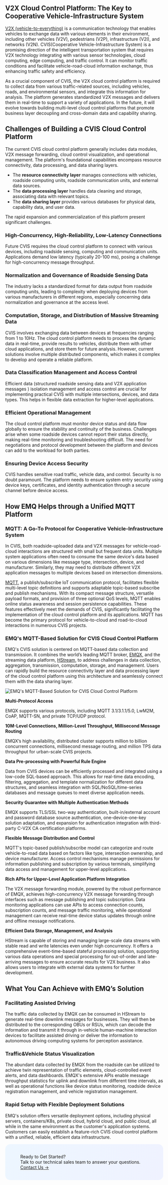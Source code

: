 ## V2X Cloud Control Platform: The Key to Cooperative Vehicle-Infrastructure System

[V2X (vehicle-to-everything)](https://www.emqx.com/en/blog/what-is-v2x-and-the-future-of-vehicle-to-everything-connectivity) is a communication technology that enables vehicles to exchange data with various elements in their environment, including other vehicles (V2V), pedestrians (V2P), infrastructure (V2I), and networks (V2N). CVIS(Cooperative Vehicle-Infrastructure System) is a promising direction of the intelligent transportation system that requires V2X technology integrating with various sensor technologies, cloud computing, edge computing, and traffic control. It can monitor traffic conditions and facilitate vehicle-road-cloud information exchange, thus enhancing traffic safety and efficiency. 

As a crucial component of CVIS, the V2X cloud control platform is required to collect data from various traffic-related sources, including vehicles, roads, and environmental sensors, and integrate this information for analysis. The platform generates standardized V2X messages and delivers them in real-time to support a variety of applications. In the future, it will evolve towards building multi-level cloud control platforms that promote business layer decoupling and cross-domain data and capability sharing.

## Challenges of Building a CVIS Cloud Control Platform

The current CVIS cloud control platform generally includes data modules, V2X message forwarding, cloud control visualization, and operational management. The platform's foundational capabilities encompass resource connectivity, data processing, and data sharing layers.

- The **resource connectivity layer** manages connections with vehicles, roadside computing units, roadside communication units, and external data sources. 
- The **data processing layer** handles data cleaning and storage, associating data with relevant topics. 
- The **data sharing layer** provides various databases for physical data, capability data, and user data. 

The rapid expansion and commercialization of this platform present significant challenges.

### High-Concurrency, High-Reliability, Low-Latency Connections

Future CVIS requires the cloud control platform to connect with various devices, including roadside sensing, computing and communication units. Applications demand low latency (typically 20-100 ms), posing a challenge for high-concurrency message throughput.

### Normalization and Governance of Roadside Sensing Data

The industry lacks a standardized format for data output from roadside computing units, leading to complexity when deploying devices from various manufacturers in different regions, especially concerning data normalization and governance at the access level.

### Computation, Storage, and Distribution of Massive Streaming Data

CVIS involves exchanging data between devices at frequencies ranging from 1 to 10Hz. The cloud control platform needs to process the dynamic data in real-time, provide results to vehicles, distribute them with other cloud applications, and store them for future analysis. However, current solutions involve multiple distributed components, which makes it complex to develop and operate a reliable platform.

### Data Classification Management and Access Control

Efficient data (structured roadside sensing data and V2X application messages ) isolation management and access control are crucial for implementing practical CVIS with multiple intersections, devices, and data types. This helps in flexible data extraction for higher-level applications.

### Efficient Operational Management

The cloud control platform must monitor device status and data flow globally to ensure the stability and continuity of the business. Challenges arise when some roadside devices cannot report their status directly, making real-time monitoring and troubleshooting difficult. The need for negotiations and protocol development between the platform and devices can add to the workload for both parties.

### Ensuring Device Access Security

CVIS handles sensitive road traffic, vehicle data, and control. Security is no doubt paramount. The platform needs to ensure system entry security using device keys, certificates, and identity authentication through a secure channel before device access.

## How EMQ Helps through a Unified MQTT Platform

### MQTT: A Go-To Protocol for Cooperative Vehicle-Infrastructure System

In CVIS, both roadside-uploaded data and V2X messages for vehicle-road-cloud interactions are structured with small but frequent data units. Multiple system applications often need to consume the same device's data based on various dimensions like message type, intersection, device, and manufacturer. Similarly, they may need to distribute different V2X application messages to multiple devices based on intersection dimensions.

[MQTT](https://www.emqx.com/en/blog/the-easiest-guide-to-getting-started-with-mqtt), a publish/subscribe IoT communication protocol, facilitates flexible multi-level topic definitions and supports adaptable topic-based subscribe and publish mechanisms. With its compact message structure, versatile payload formats, and provision of three optional QoS levels, MQTT enables online status awareness and session persistence capabilities. These features effectively meet the demands of CVIS, significantly facilitating the implementation of the cloud control platform and its applications. MQTT has become the primary protocol for vehicle-to-cloud and road-to-cloud interactions in numerous CVIS projects.

### EMQ's MQTT-Based Solution for CVIS Cloud Control Platform

EMQ's CVIS solution is centered on MQTT-based data collection and transmission.  It combines the world’s leading MQTT broker, [EMQX](https://www.emqx.com/en/products/emqx), and the streaming data platform, [HStream](https://hstream.io/), to address challenges in data collection, aggregation, transmission, computation, storage, and management.  Users can rapidly build the resource connectivity layer and data processing layer of the cloud control platform using this architecture and seamlessly connect them with the data sharing layer.

![EMQ's MQTT-Based Solution for CVIS Cloud Control Platform](https://assets.emqx.com/images/055d5790553b7ab80fe58bbc53e24931.png)

**Multi-Protocol Access**

EMQX supports various protocols, including MQTT 3.1/3.1.1/5.0, LwM2M, CoAP, MQTT-SN, and private TCP/UDP protocol.

**10M-Level Connections, Million-Level Throughput, Millisecond Message Routing**

EMQX’s high availability, distributed cluster supports million to billion concurrent connections, millisecond message routing, and million TPS data throughput for urban-scale CVIS projects.

**Data Pre-processing with Powerful Rule Engine**

Data from CVIS devices can be efficiently processed and integrated using a low-code SQL-based approach. This allows for real-time data encoding, filtering, aggregation, and template normalization for different data structures, and seamless integration with SQL/NoSQL/time-series databases and message queues to meet diverse application needs.

**Security Guarantee with Multiple Authentication Methods**

EMQX supports TLS/SSL two-way authentication, built-in/external account and password database source authentication, one-device-one-key solution adaptation, and expansion for authentication integration with third-party C-V2X CA certification platforms.

**Flexible Message Distribution and Control**

MQTT's topic-based publish/subscribe model can categorize and route vehicle-to-road data based on factors like type, intersection ownership, and device manufacturer. Access control mechanisms manage permissions for information publishing and subscription by various terminals, simplifying data access and management for upper-level applications.

**Rich APIs for Upper-Level Application Platform Integration**

The V2X message forwarding module, powered by the robust performance of EMQX, achieves high-concurrency V2X message forwarding through interfaces such as message publishing and topic subscription. Data monitoring applications can use APIs to access connection counts, subscription counts, and message traffic monitoring, while operational management can receive real-time device status updates through online and offline message notifications.

**Efficient Data Storage, Management, and Analysis**

HStream is capable of storing and managing large-scale data streams with stable read and write latencies even under high concurrency. It offers a comprehensive event-time-based stateful processing solution, supporting various data operations and special processing for out-of-order and late-arriving messages to ensure accurate results for V2X business. It also allows users to integrate with external data systems for further development.

## What You Can Achieve with EMQ’s Solution

### Facilitating Assisted Driving

The traffic data collected by EMQX can be consumed in HStream to generate real-time downlink messages for businesses. They will then be distributed to the corresponding OBUs or RSUs, which can decode the information and transmit it through in-vehicle human-machine interaction devices to facilitate assisted driving or deliver the information to autonomous driving computing systems for perception assistance.

### Traffic&Vehicle Status Visualization

The abundant data collected by EMQX from the roadside can be utilized to achieve twin representation of traffic elements, cloud-controlled event alerts, and data dashboards. EMQX's extensive APIs enable message throughput statistics for uplink and downlink from different time intervals, as well as operational functions like device status monitoring, roadside device registration management, and vehicle registration management.

### Rapid Setup with Flexible Deployment Solutions

EMQ's solution offers versatile deployment options, including physical servers, containers/K8s, private cloud, hybrid cloud, and public cloud, all while in the same environment as the customer's application systems. Customers can easily establish a feature-rich CVIS cloud control platform with a unified, reliable, efficient data infrastructure.



<section
  class="is-hidden-touch my-32 is-flex is-align-items-center"
  style="border-radius: 16px; background: linear-gradient(102deg, #edf6ff 1.81%, #eff2ff 97.99%); padding: 32px 48px;"
>
  <div>
    <div class="mb-4 is-size-3 is-text-black has-text-weight-semibold" style="
    line-height: 1.2;
">
      Ready to Get Started?
    </div>
    <div class="mb-32">
      Talk to our technical sales team to answer your questions.
    </div>
    <a href="https://www.emqx.com/en/contact?product=solutions" class="button is-gradient">Contact Us →</a>
  </div>
</section>

